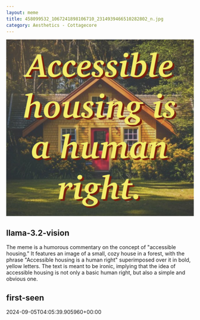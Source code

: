 ```yaml
---
layout: meme
title: 458099532_1067241898106710_2314939466510282802_n.jpg
category: Aesthetics - Cottagecore
---
```


<div markdown="0"><a href="458099532_1067241898106710_2314939466510282802_n.jpg"><img class="photo" src="458099532_1067241898106710_2314939466510282802_n.jpg" /></a>

<h2>llama-3.2-vision</h2>
<p title="Llama-3.2-Vision-11B is a really good model that probably gets the visual details right but doesn't understand literary or media references, and often fails to accurately represent the physical arrangement of objects and the implied relationships between the objects.">The meme is a humorous commentary on the concept of &quot;accessible housing.&quot; It features an image of a small, cozy house in a forest, with the phrase &quot;Accessible housing is a human right&quot; superimposed over it in bold, yellow letters. The text is meant to be ironic, implying that the idea of accessible housing is not only a basic human right, but also a simple and obvious one.</p>

<h2>first-seen</h2>
<p title="Because Git doesn't preserve file modification times, this metadata file contains the file's modification time when it was added to the library.">2024-09-05T04:05:39.905960+00:00</p>

</div>

